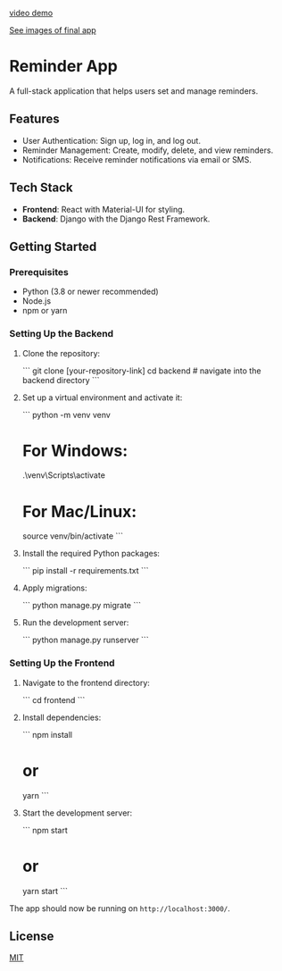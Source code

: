 [video demo](https://youtu.be/WSbnVznVOK8)

[See images of final app](https://docs.google.com/document/d/1cg5DogL1P8y5i2rO2YBmQABbFFfQXQmMwu-PH0de-Ic/edit?usp=sharing)

 

# Reminder App

A full-stack application that helps users set and manage reminders.

## Features

- User Authentication: Sign up, log in, and log out.
- Reminder Management: Create, modify, delete, and view reminders.
- Notifications: Receive reminder notifications via email or SMS.

## Tech Stack

- **Frontend**: React with Material-UI for styling.
- **Backend**: Django with the Django Rest Framework.

## Getting Started

### Prerequisites

- Python (3.8 or newer recommended)
- Node.js
- npm or yarn

### Setting Up the Backend

1. Clone the repository:

   \```
   git clone [your-repository-link]
   cd backend   # navigate into the backend directory
   \```

2. Set up a virtual environment and activate it:

   \```
   python -m venv venv
   # For Windows:
   .\venv\Scripts\activate
   # For Mac/Linux:
   source venv/bin/activate
   \```

3. Install the required Python packages:

   \```
   pip install -r requirements.txt
   \```

4. Apply migrations:

   \```
   python manage.py migrate
   \```

5. Run the development server:

   \```
   python manage.py runserver
   \```

### Setting Up the Frontend

1. Navigate to the frontend directory:

   \```
   cd frontend
   \```

2. Install dependencies:

   \```
   npm install
   # or
   yarn
   \```

3. Start the development server:

   \```
   npm start
   # or
   yarn start
   \```

The app should now be running on `http://localhost:3000/`.

 
 
## License

[MIT](https://choosealicense.com/licenses/mit/)
